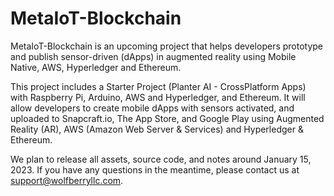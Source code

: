 # MetaIoT-Blockchain

MetaIoT-Blockchain is an upcoming project that helps developers prototype and publish sensor-driven (dApps) in augmented reality using Mobile Native, AWS, Hyperledger and Ethereum.

This project includes a Starter Project (Planter AI - CrossPlatform Apps) with Raspberry Pi, Arduino, AWS and Hyperledger, and Ethereum. It will allow developers to create mobile dApps with sensors activated, and uploaded to Snapcraft.io, The App Store, and Google Play using Augmented Reality (AR), AWS (Amazon Web Server & Services) and Hyperledger & Ethereum.

We plan to release all assets, source code, and notes around January 15, 2023. If you have any questions in the meantime, please contact us at support@wolfberryllc.com.
